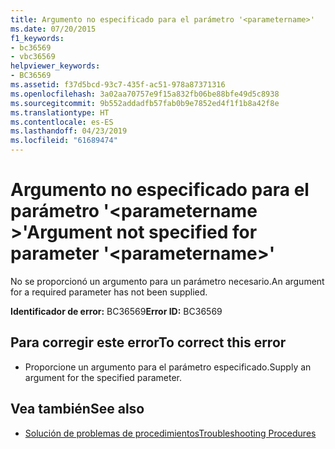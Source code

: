 ```yaml
---
title: Argumento no especificado para el parámetro '<parametername>'
ms.date: 07/20/2015
f1_keywords:
- bc36569
- vbc36569
helpviewer_keywords:
- BC36569
ms.assetid: f37d5bcd-93c7-435f-ac51-978a87371316
ms.openlocfilehash: 3a02aa70757e9f15a832fb06be88bfe49d5c8938
ms.sourcegitcommit: 9b552addadfb57fab0b9e7852ed4f1f1b8a42f8e
ms.translationtype: HT
ms.contentlocale: es-ES
ms.lasthandoff: 04/23/2019
ms.locfileid: "61689474"
---
```

# <a name="argument-not-specified-for-parameter-parametername"></a><span data-ttu-id="03a99-102">Argumento no especificado para el parámetro '\<parametername >'</span><span class="sxs-lookup"><span data-stu-id="03a99-102">Argument not specified for parameter '\<parametername>'</span></span>
<span data-ttu-id="03a99-103">No se proporcionó un argumento para un parámetro necesario.</span><span class="sxs-lookup"><span data-stu-id="03a99-103">An argument for a required parameter has not been supplied.</span></span>  
  
 <span data-ttu-id="03a99-104">**Identificador de error:** BC36569</span><span class="sxs-lookup"><span data-stu-id="03a99-104">**Error ID:** BC36569</span></span>  
  
## <a name="to-correct-this-error"></a><span data-ttu-id="03a99-105">Para corregir este error</span><span class="sxs-lookup"><span data-stu-id="03a99-105">To correct this error</span></span>  
  
- <span data-ttu-id="03a99-106">Proporcione un argumento para el parámetro especificado.</span><span class="sxs-lookup"><span data-stu-id="03a99-106">Supply an argument for the specified parameter.</span></span>  
  
## <a name="see-also"></a><span data-ttu-id="03a99-107">Vea también</span><span class="sxs-lookup"><span data-stu-id="03a99-107">See also</span></span>

- [<span data-ttu-id="03a99-108">Solución de problemas de procedimientos</span><span class="sxs-lookup"><span data-stu-id="03a99-108">Troubleshooting Procedures</span></span>](../../visual-basic/programming-guide/language-features/procedures/troubleshooting-procedures.md)
